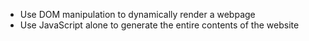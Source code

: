 - Use DOM manipulation to dynamically render a webpage
- Use JavaScript alone to generate the entire contents of the website
